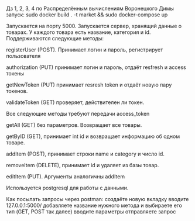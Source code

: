 Дз 1, 2, 3, 4 по Распределённым вычислениям Воронецкого Димы
запуск:
sudo docker build . -t market && sudo docker-compose up

Запускается на порту 5000.
Запускается сервер, хранящий данные о товарах. У каждого товара есть название, категория и id. Поддерживаются следующие методы:

registerUser (POST). Принимает логин и пароль, регистрирует пользователя

authorization (PUT) принимает логин и пароль, отдаёт resfresh и access токены

getNewToken (PUT) принимает resresh token и отдаёт новую пару токенов.

validateToken (GET) проверяет, действителен ли токен.

Все следующие методы требуют передачи access_token

getAll (GET) без параметров. Возвращает все товары.

getByID (GET), принимает int id и возвращает информацию об одном товаре.

addItem (POST), принимает строки name и category и число id.

removeItem (DELETE), принимает id и удаляет из базы товар.

editItem (PUT). Аргументы аналогичны addItem

Используется postgresql для работы с данными.


Как посылать запросы через postman:
создаёте новую вкладку
вводите 127.0.0.1:5000/
добавляете название нужного метода и выбираете его тип (GET, POST так далее)
вводите параметры
отправляете запрос
